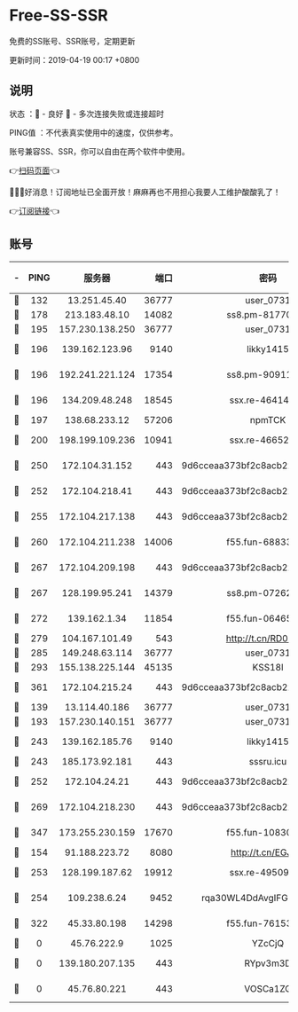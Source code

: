 # Free-SS-SSR

免费的SS账号、SSR账号，定期更新

更新时间：2019-04-19 00:17 +0800

## 说明

状态     ：🙂 - 良好 🙁 - 多次连接失败或连接超时

PING值   ：不代表真实使用中的速度，仅供参考。

账号兼容SS、SSR，你可以自由在两个软件中使用。

👉[扫码页面](https://liesauer.github.io/Free-SS-SSR/)👈

🎉🎉🎉好消息！订阅地址已全面开放！麻麻再也不用担心我要人工维护酸酸乳了！

👉[订阅链接](https://www.liesauer.net/yogurt/subscribe?ACCESS_TOKEN=DAYxR3mMaZAsaqUb)👈

## 账号

|-|PING|服务器|端口|密码|加密方式|区域|
|:----:|:----:|:-----:|-----:|:----:|:----:|:----:|
|🙂|132|13.251.45.40|36777|user_0731|chacha20|SG|
|🙂|178|213.183.48.10|14082|ss8.pm-81770176|rc4-md5|RU|
|🙂|195|157.230.138.250|36777|user_0731|chacha20|US|
|🙂|196|139.162.123.96|9140|likky1415|aes-256-cfb|JP|
|🙂|196|192.241.221.124|17354|ss8.pm-90911849|aes-256-cfb|US|
|🙂|196|134.209.48.248|18545|ssx.re-46414976|aes-256-cfb|US|
|🙂|197|138.68.233.12|57206|npmTCK|rc4-md5|US|
|🙂|200|198.199.109.236|10941|ssx.re-46652544|aes-256-cfb|US|
|🙂|250|172.104.31.152|443|9d6cceaa373bf2c8acb22e60b6a58be6|aes-256-cfb|US|
|🙂|252|172.104.218.41|443|9d6cceaa373bf2c8acb22e60b6a58be6|aes-256-cfb|US|
|🙂|255|172.104.217.138|443|9d6cceaa373bf2c8acb22e60b6a58be6|aes-256-cfb|US|
|🙂|260|172.104.211.238|14006|f55.fun-68833628|aes-256-cfb|US|
|🙂|267|172.104.209.198|443|9d6cceaa373bf2c8acb22e60b6a58be6|aes-256-cfb|US|
|🙂|267|128.199.95.241|14379|ss8.pm-07262582|aes-256-cfb|SG|
|🙂|272|139.162.1.34|11854|f55.fun-06465313|aes-256-cfb|SG|
|🙂|279|104.167.101.49|543|http://t.cn/RD0D7sx|rc4-md5|CA|
|🙂|285|149.248.63.114|36777|user_0731|chacha20|CA|
|🙂|293|155.138.225.144|45135|KSS18l|rc4-md5|US|
|🙂|361|172.104.215.24|443|9d6cceaa373bf2c8acb22e60b6a58be6|aes-256-cfb|US|
|🙂|139|13.114.40.186|36777|user_0731|chacha20|JP|
|🙂|193|157.230.140.151|36777|user_0731|chacha20|US|
|🙂|243|139.162.185.76|9140|likky1415|aes-256-cfb|DE|
|🙂|243|185.173.92.181|443|sssru.icu|rc4-md5|RU|
|🙂|252|172.104.24.21|443|9d6cceaa373bf2c8acb22e60b6a58be6|aes-256-cfb|US|
|🙂|269|172.104.218.230|443|9d6cceaa373bf2c8acb22e60b6a58be6|aes-256-cfb|US|
|🙂|347|173.255.230.159|17670|f55.fun-10830898|aes-256-cfb|US|
|🙁|154|91.188.223.72|8080|http://t.cn/EGJIyrl|rc4-md5|RU|
|🙁|253|128.199.187.62|19912|ssx.re-49509781|aes-256-cfb|SG|
|🙁|254|109.238.6.24|9452|rqa30WL4DdAvgIFG6Fs3znzTa|aes-256-cfb|FR|
|🙁|322|45.33.80.198|14298|f55.fun-76153694|aes-256-cfb|US|
|🙁|0|45.76.222.9|1025|YZcCjQ|rc4-md5|JP|
|🙁|0|139.180.207.135|443|RYpv3m3D|aes-256-cfb|JP|
|🙁|0|45.76.80.221|443|VOSCa1ZG|aes-256-cfb|DE|
